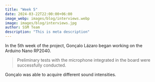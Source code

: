 ```yaml
---
title: "Week 5"
date: 2024-03-22T22:00:00+06:00
image_webp: images/blog/interviews.webp
image: images/blog/interviews.jpg
author: SSM Team
description: "This is meta description"
---
```


In the 5th week of the project, Gonçalo Lázaro began working on the Arduino Nano RP2040.
> Preliminary tests with the microphone integrated in the board were successfully conducted.

Gonçalo was able to acquire different sound intensities.

